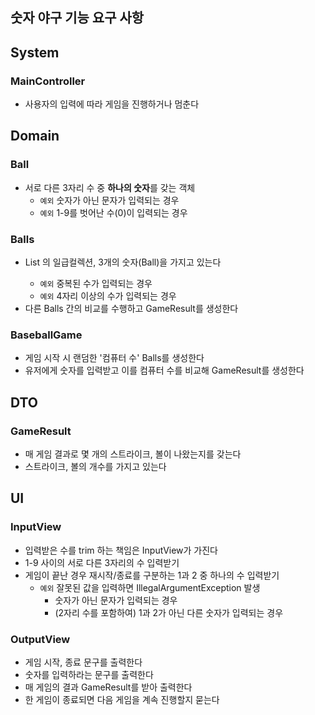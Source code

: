 ## 숫자 야구 기능 요구 사항

## System
### MainController
- 사용자의 입력에 따라 게임을 진행하거나 멈춘다

## Domain
### Ball
- 서로 다른 3자리 수 중 **하나의 숫자**를 갖는 객체
  - `예외` 숫자가 아닌 문자가 입력되는 경우
  - `예외` 1-9를 벗어난 수(0)이 입력되는 경우

### Balls
- List<Ball> 의 일급컬렉션, 3개의 숫자(Ball)을 가지고 있는다
  - `예외` 중복된 수가 입력되는 경우
  - `예외` 4자리 이상의 수가 입력되는 경우
- 다른 Balls 간의 비교를 수행하고 GameResult를 생성한다

### BaseballGame
- 게임 시작 시 랜덤한 '컴퓨터 수' Balls를 생성한다
- 유저에게 숫자를 입력받고 이를 컴퓨터 수를 비교해 GameResult를 생성한다 

## DTO
### GameResult
- 매 게임 결과로 몇 개의 스트라이크, 볼이 나왔는지를 갖는다
- 스트라이크, 볼의 개수를 가지고 있는다

## UI
### InputView
- 입력받은 수를 trim 하는 책임은 InputView가 가진다
- 1-9 사이의 서로 다른 3자리의 수 입력받기
- 게임이 끝난 경우 재시작/종료를 구분하는 1과 2 중 하나의 수 입력받기
    - `예외` 잘못된 값을 입력하면 IllegalArgumentException 발생
        - 숫자가 아닌 문자가 입력되는 경우
        - (2자리 수를 포함하여) 1과 2가 아닌 다른 숫자가 입력되는 경우

### OutputView
- 게임 시작, 종료 문구를 출력한다
- 숫자를 입력하라는 문구를 출력한다
- 매 게임의 결과 GameResult를 받아 출력한다
- 한 게임이 종료되면 다음 게임을 계속 진행할지 묻는다
